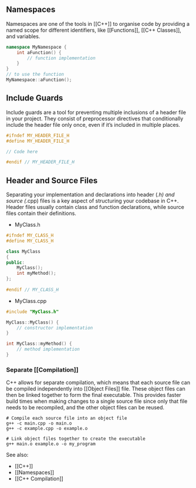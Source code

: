 ## Namespaces

Namespaces are one of the tools in [[C++]] to organise code by providing a named scope for different identifiers, like [[Functions]], [[C++ Classes]], and variables. 

```cpp
namespace MyNamespace {
    int aFunction() {
        // function implementation
    }
}
// to use the function
MyNamespace::aFunction();
```

## Include Guards

Include guards are a tool for preventing multiple inclusions of a header file in your project. They consist of preprocessor directives that conditionally include the header file only once, even if it’s included in multiple places.

```cpp
#ifndef MY_HEADER_FILE_H
#define MY_HEADER_FILE_H

// Code here

#endif // MY_HEADER_FILE_H
```

## Header and Source Files

Separating your implementation and declarations into header (_.h) and source (_.cpp) files is a key aspect of structuring your codebase in C++. Header files usually contain class and function declarations, while source files contain their definitions.

- MyClass.h

```cpp
#ifndef MY_CLASS_H
#define MY_CLASS_H

class MyClass
{
public:
    MyClass();
    int myMethod();
};
 
#endif // MY_CLASS_H
```

- MyClass.cpp

```cpp
#include "MyClass.h"

MyClass::MyClass() {
    // constructor implementation
}

int MyClass::myMethod() {
    // method implementation
}
```

### Separate [[Compilation]]

C++ allows for separate compilation, which means that each source file can be compiled independently into [[Object Files]] file. These object files can then be linked together to form the final executable. This provides faster build times when making changes to a single source file since only that file needs to be recompiled, and the other object files can be reused.

```
# Compile each source file into an object file
g++ -c main.cpp -o main.o
g++ -c example.cpp -o example.o

# Link object files together to create the executable
g++ main.o example.o -o my_program
```

See also:
- [[C++]]
- [[Namespaces]]
- [[C++ Compilation]]